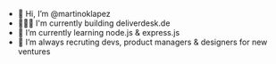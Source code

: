 - 👋 Hi, I’m @martinoklapez
- 👨🏻‍💻 I'm currently building deliverdesk.de
- 🌱 I’m currently learning node.js & express.js
- 💞️ I’m always recruting devs, product managers & designers for new ventures
